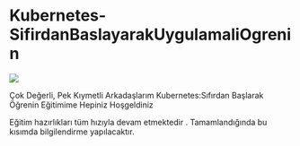 # Kubernetes-SifirdanBaslayarakUygulamaliOgrenin

<html>
<body>

<p>
<img src="https://kubernetes.io/images/kubernetes-horizontal-color.png">
</a>
</p>

</body>
</html>
Çok Değerli, Pek Kıymetli Arkadaşlarım Kubernetes:Sıfırdan Başlarak Öğrenin Eğitimime Hepiniz Hoşgeldiniz 

Eğitim hazırlıkları tüm hızıyla devam etmektedir . Tamamlandığında bu kısımda bilgilendirme yapılacaktır.
